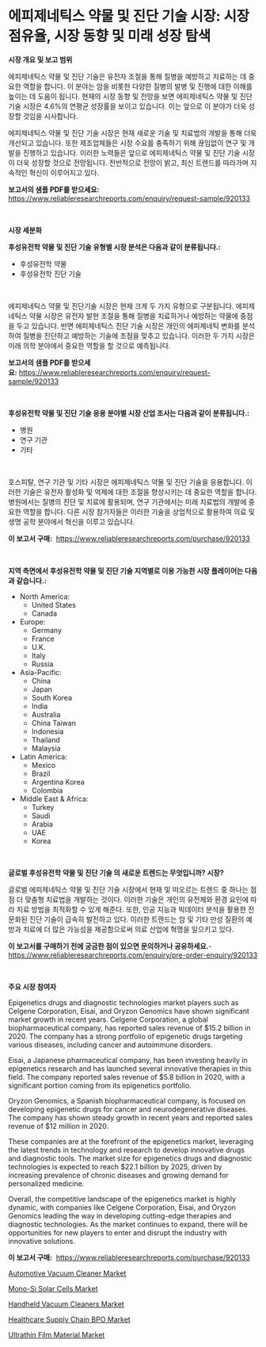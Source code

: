 <p><h1>에피제네틱스 약물 및 진단 기술 시장: 시장 점유율, 시장 동향 및 미래 성장 탐색</h1></p><p><strong>시장 개요 및 보고 범위</strong></p>
<p><p>에피제네틱스 약물 및 진단 기술은 유전자 조절을 통해 질병을 예방하고 치료하는 데 중요한 역할을 합니다. 이 분야는 암을 비롯한 다양한 질병의 발병 및 진행에 대한 이해를 높이는 데 도움이 됩니다. 현재의 시장 동향 및 전망을 보면 에피제네틱스 약물 및 진단 기술 시장은 4.6%의 연평균 성장률을 보이고 있습니다. 이는 앞으로 이 분야가 더욱 성장할 것임을 시사합니다.</p><p>에피제네틱스 약물 및 진단 기술 시장은 현재 새로운 기술 및 치료법의 개발을 통해 더욱 개선되고 있습니다. 또한 제조업체들은 시장 수요를 충족하기 위해 끊임없이 연구 및 개발을 진행하고 있습니다. 이러한 노력들은 앞으로 에피제네틱스 약물 및 진단 기술 시장이 더욱 성장할 것으로 전망됩니다. 전반적으로 전망이 밝고, 최신 트렌드를 따라가며 지속적인 혁신이 이루어지고 있다.</p></p>
<p><strong>보고서의 샘플 PDF를 받으세요:</strong> <a href="https://www.reliableresearchreports.com/enquiry/request-sample/920133">https://www.reliableresearchreports.com/enquiry/request-sample/920133</a></p>
<p>&nbsp;</p>
<p><strong>시장 세분화</strong></p>
<p><strong>후성유전학 약물 및 진단 기술 유형별 시장 분석은 다음과 같이 분류됩니다.:</strong></p>
<p><ul><li>후성유전학 약물</li><li>후성유전학 진단 기술</li></ul></p>
<p>&nbsp;</p>
<p><p>에피제네틱스 약물 및 진단기술 시장은 현재 크게 두 가지 유형으로 구분됩니다. 에피제네틱스 약물 시장은 유전자 발현 조절을 통해 질병을 치료하거나 예방하는 약물에 중점을 두고 있습니다. 반면 에피제네틱스 진단 기술 시장은 개인의 에피제네틱 변화를 분석하여 질병을 진단하고 예방하는 기술에 초점을 맞추고 있습니다. 이러한 두 가지 시장은 미래 의학 분야에서 중요한 역할을 할 것으로 예측됩니다.</p></p>
<p><strong>보고서의 샘플 PDF를 받으세요:</strong>&nbsp;<a href="https://www.reliableresearchreports.com/enquiry/request-sample/920133">https://www.reliableresearchreports.com/enquiry/request-sample/920133</a></p>
<p>&nbsp;</p>
<p><strong> 후성유전학 약물 및 진단 기술 응용 분야별 시장 산업 조사는 다음과 같이 분류됩니다.:</strong></p>
<p><ul><li>병원</li><li>연구 기관</li><li>기타</li></ul></p>
<p>&nbsp;</p>
<p><p>호스피탈, 연구 기관 및 기타 시장은 에피제네틱스 약물 및 진단 기술을 응용합니다. 이러한 기술은 유전자 활성화 및 억제에 대한 조절을 향상시키는 데 중요한 역할을 합니다. 병원에서는 질병의 진단 및 치료에 활용되며, 연구 기관에서는 미래 치료법의 개발에 중요한 역할을 합니다. 다른 시장 참가자들은 이러한 기술을 상업적으로 활용하여 의료 및 생명 공학 분야에서 혁신을 이루고 있습니다.</p></p>
<p><strong>이 보고서 구매:</strong>&nbsp; <a href="https://www.reliableresearchreports.com/purchase/920133">https://www.reliableresearchreports.com/purchase/920133</a></p>
<p>&nbsp;</p>
<p><strong>지역 측면에서 후성유전학 약물 및 진단 기술 지역별로 이용 가능한 시장 플레이어는 다음과 같습니다.:</strong></p>
<p><ul>
    <li>
        North America:
        <ul>
            <li>United States</li>
            <li>Canada</li>
        </ul>
    </li>
    <li>
        Europe:
        <ul>
            <li>Germany</li>
            <li>France</li>
            <li>U.K.</li>
            <li>Italy</li>
            <li>Russia</li>
        </ul>
    </li>
    <li>
        Asia-Pacific:
        <ul>
            <li>China</li>
            <li>Japan</li>
            <li>South Korea</li>
            <li>India</li>
            <li>Australia</li>
            <li>China Taiwan</li>
            <li>Indonesia</li>
            <li>Thailand</li>
            <li>Malaysia</li>
        </ul>
    </li>
    <li>
        Latin America:
        <ul>
            <li>Mexico</li>
            <li>Brazil</li>
            <li>Argentina Korea</li>
            <li>Colombia</li>
        </ul>
    </li>
    <li>
        Middle East & Africa:
        <ul>
            <li>Turkey</li>
            <li>Saudi</li>
            <li>Arabia</li>
            <li>UAE</li>
            <li>Korea</li>
        </ul>
    </li>
    </ul></p>
<p>&nbsp;</p>
<p><strong>글로벌 후성유전학 약물 및 진단 기술 의 새로운 트렌드는 무엇입니까? 시장?</strong></p>
<p><p>글로벌 에피제네틱스 약물 및 진단 기술 시장에서 현재 및 떠오르는 트렌드 중 하나는 점점 더 맞춤형 치료법을 개발하는 것이다. 이러한 기술은 개인의 유전체와 환경 요인에 따라 치료 방법을 최적화할 수 있게 해준다. 또한, 인공 지능과 빅데이터 분석을 활용한 전문화된 진단 기술이 급속히 발전하고 있다. 이러한 트렌드는 암 및 기타 만성 질환의 예방과 치료에 더 많은 가능성을 제공함으로써 의료 산업에 혁명을 일으키고 있다.</p></p>
<p><strong>이 보고서를 구매하기 전에 궁금한 점이 있으면 문의하거나 공유하세요.</strong>- <a href="https://www.reliableresearchreports.com/enquiry/pre-order-enquiry/920133">https://www.reliableresearchreports.com/enquiry/pre-order-enquiry/920133</a></p>
<p>&nbsp;</p>
<p><strong>주요 시장 참여자</strong></p>
<p><p>Epigenetics drugs and diagnostic technologies market players such as Celgene Corporation, Eisai, and Oryzon Genomics have shown significant market growth in recent years. Celgene Corporation, a global biopharmaceutical company, has reported sales revenue of $15.2 billion in 2020. The company has a strong portfolio of epigenetic drugs targeting various diseases, including cancer and autoimmune disorders.</p><p>Eisai, a Japanese pharmaceutical company, has been investing heavily in epigenetics research and has launched several innovative therapies in this field. The company reported sales revenue of $5.8 billion in 2020, with a significant portion coming from its epigenetics portfolio.</p><p>Oryzon Genomics, a Spanish biopharmaceutical company, is focused on developing epigenetic drugs for cancer and neurodegenerative diseases. The company has shown steady growth in recent years and reported sales revenue of $12 million in 2020.</p><p>These companies are at the forefront of the epigenetics market, leveraging the latest trends in technology and research to develop innovative drugs and diagnostic tools. The market size for epigenetics drugs and diagnostic technologies is expected to reach $22.1 billion by 2025, driven by increasing prevalence of chronic diseases and growing demand for personalized medicine.</p><p>Overall, the competitive landscape of the epigenetics market is highly dynamic, with companies like Celgene Corporation, Eisai, and Oryzon Genomics leading the way in developing cutting-edge therapies and diagnostic technologies. As the market continues to expand, there will be opportunities for new players to enter and disrupt the industry with innovative solutions.</p></p>
<p><strong>이 보고서 구매:</strong>&nbsp;&nbsp;<a href="https://www.reliableresearchreports.com/purchase/920133">https://www.reliableresearchreports.com/purchase/920133</a></p>
<p><p><a href="https://issuu.com/reportprime-2/docs/automotive-vacuum-cleaner-market-size-2030.pptx">Automotive Vacuum Cleaner Market</a></p><p><a href="https://github.com/markusgodoy/Market-Research-Report-List-2/blob/main/mono-si-solar-cells-market.md">Mono-Si Solar Cells Market</a></p><p><a href="https://issuu.com/reportprime-2/docs/handheld-vacuum-cleaners-market-size-2030.pptx">Handheld Vacuum Cleaners Market</a></p><p><a href="https://github.com/arionmp/Market-Research-Report-List-2/blob/main/healthcare-supply-chain-bpo-market.md">Healthcare Supply Chain BPO Market</a></p><p><a href="https://github.com/luckyshygirl/Market-Research-Report-List-3/blob/main/ultrathin-film-material-market.md">Ultrathin Film Material Market</a></p></p>

